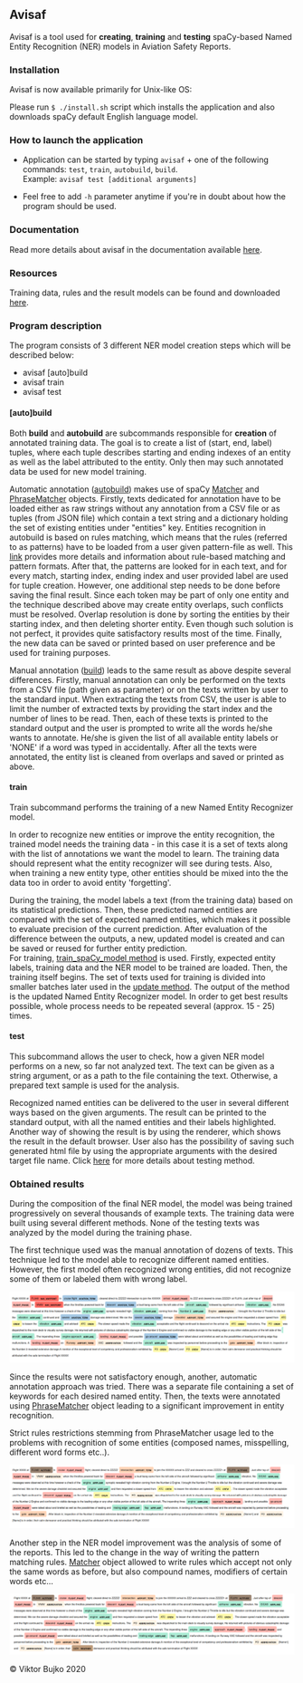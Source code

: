 ## Avisaf
Avisaf is a tool used for **creating**, **training** and **testing** spaCy-based
Named Entity Recognition (NER) models in Aviation Safety Reports.

### Installation 

Avisaf is now available primarily for Unix-like OS:

Please run `$ ./install.sh` script which installs the application and also 
downloads spaCy default English language model.
     
### How to launch the application

* Application can be started by typing `avisaf` + one of the following 
commands: `test`, `train`, `autobuild`, `build`.  
Example: `avisaf test [additional arguments]`
    
* Feel free to add `-h` parameter anytime if you're in doubt about how
the program should be used.

### Documentation

Read more details about avisaf in the documentation available [here].

[here]: http://www.ms.mff.cuni.cz/~bujkov/avisaf/index.html

### Resources

Training data, rules and the result models can be found and downloaded [here].

[here]: http://www.ms.mff.cuni.cz/~bujkov/avisaf/resources/      

### Program description

The program consists of 3 different NER model creation steps which 
will be described below:

* avisaf \[auto]build
* avisaf train
* avisaf test
    
#### \[auto]build
Both **build** and **autobuild** are subcommands responsible for **creation** of 
annotated training data. The goal is to create a list of (start, end, label) tuples,
where each tuple describes starting and ending indexes of an entity as well as the 
label attributed to the entity. Only then may such annotated data be used for new 
model training.   
  
Automatic annotation ([autobuild]) makes use of spaCy [Matcher] and [PhraseMatcher] 
objects. Firstly, texts dedicated for annotation have to be loaded either as raw 
strings without any annotation from a CSV file or as tuples (from JSON file) which 
contain a text string and a dictionary holding the set of existing entities under 
"entities" key. Entities recognition in autobuild is based on rules matching, 
which means that the rules (referred to as patterns) have to be loaded from a user 
given pattern-file as well. This [link] provides more details and information 
about rule-based matching and pattern formats. After that, the patterns are looked 
for in each text, and for every match, starting index, ending index and user 
provided label are used for tuple creation. However, one additional step needs 
to be done before saving the final result. Since each token may be part of only 
one entity and the technique described above may create entity overlaps, such 
conflicts must be resolved. Overlap resolution is done by sorting the entities 
by their starting index, and then deleting shorter entity. Even though such 
solution is not perfect, it provides quite satisfactory results most of the time.
Finally, the new data can be saved or printed based on user preference and be 
used for training purposes.      

Manual annotation ([build]) leads to the same result as above despite several 
differences. Firstly, manual annotation can only be performed on the texts from 
a CSV file (path given as parameter) or on the texts written by user to the 
standard input. When extracting the texts from CSV, the user is able to limit the 
number of extracted texts by providing the start index and the number of lines 
to be read. Then, each of these texts is printed to the standard output and the 
user is prompted to write all the words he/she wants to annotate. He/she is given
the list of all available entity labels or 'NONE' if a word was typed in 
accidentally. After all the texts were annotated, the entity list is cleaned 
from overlaps and saved or printed as above.

#### train
Train subcommand performs the training of a new Named Entity Recognizer model.  

In order to recognize new entities or improve the entity recognition, the trained
model needs the training data - in this case it is a set of texts along with the 
list of annotations we want the model to learn. The training data should represent
what the entity recognizer will see during tests. Also, when training a new entity 
type, other entities should be mixed into the the data too in order to avoid entity
'forgetting'.  

During the training, the model labels a text (from the training data) based on 
its statistical predictions. Then, these predicted named entities are compared 
with the set of expected named entities, which makes it possible to evaluate 
precision of the current prediction. After evaluation of the difference between 
the outputs, a new, updated model is created and can be saved or reused for 
further entity prediction.  
For training, [train_spaCy_model method] is used. Firstly, expected entity 
labels, training data and the NER model to be trained are loaded. Then, the 
training itself begins. The set of texts used for training is divided into 
smaller batches later used in the [update method]. The output of the method is 
the updated Named Entity Recognizer model. In order to get best results 
possible, whole process needs to be repeated several (approx. 15 - 25) times.   

#### test
This subcommand allows the user to check, how a given NER model performs on a 
new, so far not analyzed text. The text can be given as a string argument, or 
as a path to the file containing the text. Otherwise, a prepared text sample 
is used for the analysis.  
 
Recognized named entities can be delivered to the user in several different 
ways based on the given arguments. The result can be printed to the standard 
output, with all the named entities and their labels highlighted. Another way 
of showing the result is by using the renderer, which shows the result in the 
default browser. User also has the possibility of saving such generated html 
file by using the appropriate arguments with the desired target file name. 
Click [here] for more details about testing method.

[here]: http://www.ms.mff.cuni.cz/~bujkov/avisaf/main.html#main.main.test

### Obtained results

During the composition of the final NER model, the model was being trained 
progressively on several thousands of example texts. The training data were 
built using several different methods. None of the testing texts was analyzed 
by the model during the training phase.

The first technique used was the manual annotation of dozens of texts. This 
technique led to the model able to recognize different named entities. However, 
the first model often recognized wrong entities, did not recognize some of them 
or labeled them with wrong label.
  
![first model example](results/first_model_result.png)

Since the results were not satisfactory enough, another, automatic annotation 
approach was tried. There was a separate file containing a set of keywords for 
each desired named entity. Then, the texts were annotated using [PhraseMatcher] 
object leading to a significant improvement in entity recognition.  

Strict rules restrictions stemming from PhraseMatcher usage led to the problems 
with recognition of some entities (composed names, misspelling, different word forms etc..).

![second model example](results/auto_generated_data_model_result.png)

Another step in the NER model improvement was the analysis of some of the reports. 
This led to the change in the way of writing the pattern matching rules. [Matcher] 
object allowed to write rules which accept not only the same words as before, but
also compound names, modifiers of certain words etc... 
   
![third model example](results/large_model_4_result.png)

[autobuild]: http://www.ms.mff.cuni.cz/~bujkov/avisaf/trainer.html#trainer.training_data_creator.annotate_auto
[build]: http://www.ms.mff.cuni.cz/~bujkov/avisaf/trainer.html#trainer.training_data_creator.annotate_man
[link]: https://spacy.io/usage/rule-based-matching#matcher
[Matcher]: https://spacy.io/api/matcher
[PhraseMatcher]: https://spacy.io/api/phrasematcher
[train_spaCy_model method]: http://www.ms.mff.cuni.cz/~bujkov/avisaf/avisaf.trainer.html#avisaf.trainer.new_entity_trainer.train_spaCy_model
[update method]: https://spacy.io/api/entityrecognizer#update

&copy; Viktor Bujko 2020
